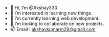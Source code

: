 - 👋 Hi, I’m @Akshay333
- 👀 I’m interested in learning new things.
- 🌱 I’m currently learning web development.
- 💞️ I’m looking to collaborate on new projects.
- 📫 Email : akshaykumarm29@gmail.com

<!---
Akshay333/Akshay333 is a ✨ special ✨ repository because its `README.md` (this file) appears on your GitHub profile.
You can click the Preview link to take a look at your changes.
--->
